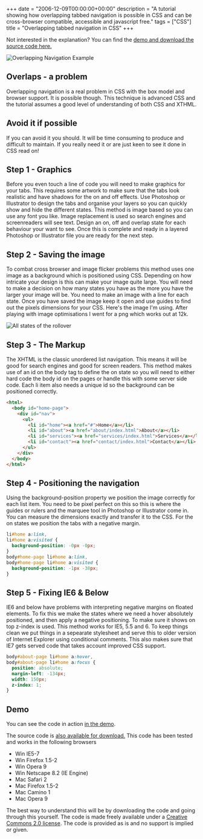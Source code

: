 +++
date = "2006-12-09T00:00:00+00:00"
description = "A tutorial showing how overlapping tabbed navigation is possible in CSS and can be cross-browser compatible, accessible and javascript free."
tags = ["CSS"]
title = "Overlapping tabbed navigation in CSS"
+++

Not interested in the explanation? You can find the [demo and download the
source code here.][1]

![Overlapping Navigation Example][2]

## Overlaps - a problem

Overlapping navigation is a real problem in CSS with the box model and browser
support. It is possible though. This technique is advanced CSS and the tutorial
assumes a good level of understanding of both CSS and XTHML.

## Avoid it if possible

If you can avoid it you should. It will be time consuming to produce and
difficult to maintain. If you really need it or are just keen to see it done in
CSS read on!

## Step 1 - Graphics

Before you even touch a line of code you will need to make graphics for your
tabs. This requires some artwork to make sure that the tabs look realistic and
have shadows for the on and off effects. Use Photoshop or Illustrator to design
the tabs and organise your layers so you can quickly show and hide the different
states. This method is image based so you can use any font you like. Image
replacement is used so search engines and screenreaders will see text. Design an
on, off and overlap state for each behaviour your want to see. Once this is
complete and ready in a layered Photoshop or Illustrator file you are ready for
the next step.

## Step 2 - Saving the image

To combat cross browser and image flicker problems this method uses one image as
a background which is positioned using CSS. Depending on how intricate your
design is this can make your image quite large. You will need to make a decision
on how many states you have as the more you have the larger your image will be.
You need to make an image with a line for each state. Once you have saved the
image keep it open and use guides to find out the pixels dimensions for your
CSS. Here's the image I'm using. After playing with image optimisations I went
for a png which works out at 12k.

![All states of the rollover][3]

## Step 3 - The Markup

The XHTML is the classic unordered list navigation. This means it will be good
for search engines and good for screen readers. This method makes use of an id
on the body tag to define the on state so you will need to either hard code the
body id on the pages or handle this with some server side code. Each li item
also needs a unique id so the background can be positioned correctly.

```html
<html>
  <body id="home-page">
    <div id="nav">
      <ul>
        <li id="home"><a href="#">Home</a></li>
        <li id="about"><a href="about/index.html">About</a></li>
        <li id="services"><a href="services/index.html">Services</a></li>
        <li id="contact"><a href="contact/index.html">Contact</a></li>
      </ul>
    </div>
  </body>
</html>
```

## Step 4 - Positioning the navigation

Using the background-position property we position the image correctly for each
list item. You need to be pixel perfect on this so this is where the guides or
rulers and the marquee tool in Photoshop or Illustrator come in. You can measure
the dimensions exactly and transfer it to the CSS. For the on states we position
the tabs with a negative margin.

```css
li#home a:link,
li#home a:visited {
  background-position: -0px -0px;
}
body#home-page li#home a:link,
body#home-page li#home a:visited {
  background-position: -1px -38px;
}
```

## Step 5 - Fixing IE6 & Below

IE6 and below have problems with interpreting negative margins on floated
elements. To fix this we make the states where we need a hover absolutely
positioned, and then apply a negative positioning. To make sure it shows on top
z-index is used. This method works for IE5, 5.5 and 6. To keep things clean we
put things in a sepearate stylesheet and serve this to older version of Internet
Explorer using conditional comments. This also makes sure that IE7 gets served
code that takes account improved CSS support.

```css
body#about-page li#home a:hover,
body#about-page li#home a:focus {
  position: absolute;
  margin-left: -134px;
  width: 150px;
  z-index: 1;
}
```

## Demo

You can see the code in action [in the demo][1].

The source code is [also available for download.][8] This code has been tested
and works in the following browsers

- Win IE5-7
- Win Firefox 1.5-2
- Win Opera 9
- Win Netscape 8.2 (IE Engine)
- Mac Safari 2
- Mac Firefox 1.5-2
- Mac Camino 1
- Mac Opera 9

The best way to understand this will be by downloading the code and going
through this yourself. The code is made freely available under a [Creative
Commons 2.0 license][9]. The code is provided as is and no support is implied or
given.

[1]: /examples/overlapping-tabs/
[2]: /images/articles/overlapping_nav_example.webp
[3]: /images/articles/all_states.webp
[4]: #
[5]: about/index.html
[6]: services/index.html
[7]: contact/index.html
[8]: http://cdn.shapeshed.com/downloads/overlapping-tabs-v1.0.zip
[9]: http://creativecommons.org/licenses/by/2.0/uk/

